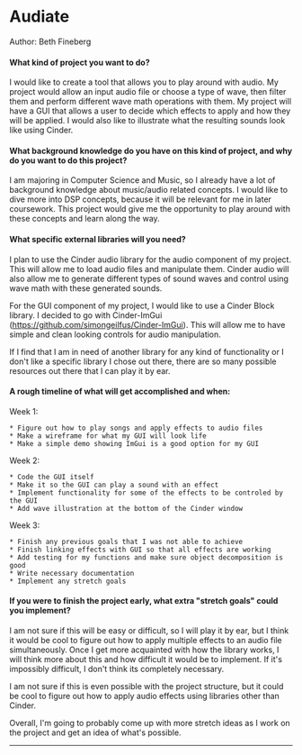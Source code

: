 # Audiate

Author: Beth Fineberg

#### What kind of project you want to do? 
I would like to create a tool that allows you to play around with audio. My project would allow an input
audio file or choose a type of wave, then filter them and perform different wave math operations with them. 
My project will have a GUI that allows a user to decide which effects to apply and how they will be applied.
I would also like to illustrate what the resulting sounds look like using Cinder.

#### What background knowledge do you have on this kind of project, and why do you want to do this project?
I am majoring in Computer Science and Music, so I already have a lot of background knowledge about
music/audio related concepts. I would like to dive more into DSP concepts, because it will be 
relevant for me in later coursework. This project would give me the opportunity to play around
with these concepts and learn along the way.

#### What specific external libraries will you need?
I plan to use the Cinder audio library for the audio component of my project. This will allow me to
load audio files and manipulate them. Cinder audio will also allow me to generate different types
of sound waves and control using wave math with these generated sounds.


For the GUI component of my project, I would like to use a Cinder Block library. I decided to go with
Cinder-ImGui (https://github.com/simongeilfus/Cinder-ImGui). This will allow me to have simple and
clean looking controls for audio manipulation.


If I find that I am in need of another library for any kind of functionality or I don't like a specific
library I chose out there, there are so many possible resources out there that I can play it by ear.

#### A rough timeline of what will get accomplished and when:
Week 1: 
    
    * Figure out how to play songs and apply effects to audio files
    * Make a wireframe for what my GUI will look life
    * Make a simple demo showing ImGui is a good option for my GUI
    
Week 2:

    * Code the GUI itself
    * Make it so the GUI can play a sound with an effect
    * Implement functionality for some of the effects to be controled by the GUI
    * Add wave illustration at the bottom of the Cinder window
    
Week 3: 

    * Finish any previous goals that I was not able to achieve
    * Finish linking effects with GUI so that all effects are working
    * Add testing for my functions and make sure object decomposition is good
    * Write necessary documentation
    * Implement any stretch goals

#### If you were to finish the project early, what extra "stretch goals" could you implement?
I am not sure if this will be easy or difficult, so I will play it by ear, but I think it would be 
cool to figure out how to apply multiple effects to an audio file simultaneously. Once I get more
acquainted with how the library works, I will think more about this and how difficult it would be
to implement. If it's impossibly difficult, I don't think its completely necessary.

I am not sure if this is even possible with the project structure, but it could be cool to figure
out how to apply audio effects using libraries other than Cinder.

Overall, I'm going to probably come up with more stretch ideas as I work on the project and get an
idea of what's possible.

---

